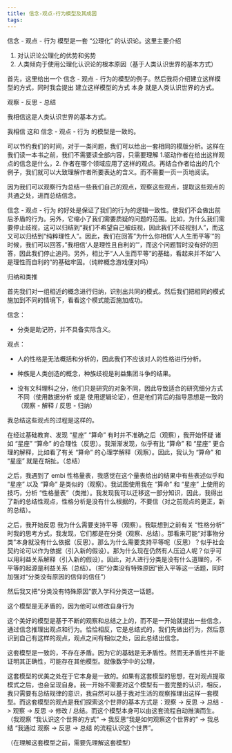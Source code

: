 ```yaml
---
title: 信念-观点-行为模型及其成因
tags:
---
```


信念 - 观点 - 行为 模型是一套 “公理化” 的认识论。这里主要介绍

1. 对认识论公理化的优势和劣势
2. 人类倾向于使用公理化认识论的根本原因（基于人类认识世界的基本方式）

首先，这里给出一个 信念 - 观点 - 行为的模型的例子。然后我将介绍建立这样模型的方式，同时我会提出 建立这样模型的方式 本身 就是人类认识世界的方式。



观察 - 反思 - 总结

我相信这是人类认识世界的基本方式。

我相信 这和 信念 - 观点 - 行为 的模型是一致的。

可以节约我们的时间，对于一类问题，我们可以给出一套相同的模版分析。这样在我们读一本书之前，我们不需要读全部内容，只需要理解 1.驱动作者在给出这样观点的信念是什么，2. 作者在哪个领域应用了这样的观点。再结合作者给出的几个例子，我们就可以大致理解作者所要表达的含义。而不需要一页一页地阅读。

因为我们可以观察行为总结一些我们自己的观点，观察这些观点，提取这些观点的共通之处，进而总结信念。

信念 - 观点 - 行为 的好处是保证了我们的行为的逻辑一致性。使我们不会做出前后矛盾的行为。另外，它缩小了我们需要质疑的问题的范围。比如，为什么我们需要停止歧视，这可以归结到“我们不希望自己被歧视，因此我们不歧视别人”，而这又可以归结到“纯粹理性人”。因此，我们在回答”为什么你相信‘人人生而平等’”的时候，我们可以回答，”我相信‘人是理性且自利的’”，而这个问题暂时没有好的回答，因此我们停止追问。另外，相比于“人人生而平等”的基础，看起来并不如“人是理性而自利的”的基础牢固。（纯粹概念游戏便对吗）

归纳和类推

首先我们对一组相近的概念进行归纳，识别出共同的模式。然后我们把相同的模式施加到不同的情境下，看看这个模式能否施加成功。

信念：

- 分类是助记符，并不具备实际含义。

观点：

- 人的性格是无法概括和分析的，因此我们不应该对人的性格进行分析。

- 种族是人类创造的概念，种族歧视是利益集团斗争的结果。

- 没有文科理科之分，他们只是研究的对象不同，因此导致适合的研究细分方式不同（使用数据分析 或是 使用逻辑论证），但是他们背后的指导思想是一致的（观察 - 解释 / 反思 - 归纳）

我总结这些观点的过程是这样的。

在经过基础教育、发现 “星座” “算命” 有时并不准确之后（观察），我开始怀疑 诸如 “星座” “算命” 的合理性（反思）。我渐渐发现，似乎有比 “算命” 和 “星座” 更合理的解释，比如看了有关 “算命” 的心理学解释（观察）。因此，我认为 “算命” 和 “星座” 就是在胡扯。（总结）

之后，我遇到了 embi 性格量表，我感觉在这个量表给出的结果中有些表述似乎和 “星座” 以及 “算命” 是类似的（观察）。我试图使用我在 “算命” 和 “星座” 上使用的技巧，分析 “性格量表”（类推）。我发现我可以迁移这一部分知识，因此，我得出了新的总结性观点，性格分析是没有什么根据的，不要信（对之前观点的更正，新的总结）。

之后，我开始反思 我为什么需要支持平等（观察）。我联想到之前有关 “性格分析” 时我的思考方式，我发现，它们都是在分类（观察、总结）。那看来可能“对事物分类”本身就没有什么依据（反思）。那么为什么需要支持平等呢（反思）？似乎社会契约论可以作为依据（引入新的假设）。那为什么现在仍然有人压迫人呢？似乎可以用利益关系解释（引入新的假设）。因此，对人进行分类是没有什么道理的，不平等的起源是利益关系（总结）。（把“分类没有特殊原因”嵌入平等这一话题，同时加强对“分类没有原因的信仰的信任”）

然后我又把“分类没有特殊原因”嵌入学科分类这一话题。



这个模型是无矛盾的，因为他可以修改自身行为

这个美好的模型是基于不断的观察和总结之上的，而不是一开始就提出一些信念，通过信念推理出观点和行为。恰恰相反，它是总结式的，我们先做出行为，然后意识到自己有这样的观点，观点之间有相似之处，因此总结出信念。

这套模型是一致的，不存在矛盾。因为它的基础是无矛盾性。然而无矛盾性并不能证明其正确性，可能存在其他模型。就像数学中的公理，

这套模型的优美之处在于它本身是一致的。如果有这套模型的思想，在对观点提取模式之后，也会呈现自身。我一开始不需要对这个模型有一套完整的认识，相反，我只需要有总结规律的意识，我自然可以基于我对生活的观察推理出这样一套模型。而这套模型的观点是我们探索这个世界的基本方式是：观察 -> 反思 -> 总结 -> 观察 -> 反思 -> 修改 / 总结。而这个模型本身可以由这套流程自动推演而生。（我观察 “我认识这个世界的方式” -> 我反思“我是如何观察这个世界的” -> 我总结 “我通过 观察 -> 反思 -> 总结 的流程认识这个世界”。

（在理解这套模型之前，需要先理解这套模型）